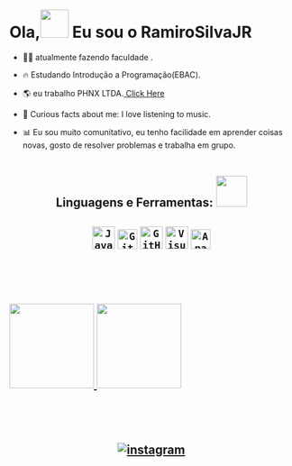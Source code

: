 <!-- Presentation -->
<h1 align= left>Ola,<img src="https://em-content.zobj.net/source/microsoft-teams/337/waving-hand_1f44b.png" width="50px"> Eu sou o RamiroSilvaJR</h1>

- 👨‍💻 atualmente fazendo faculdade .

- 🔥 Estudando Introdução a Programação(EBAC).

- 🌎 eu trabalho PHNX LTDA.<a href="https://www.nxcopy.com/" target="blank"> Click Here</a>

- 🚀 Curious facts about me: I love listening to music.

- 📊 Eu sou muito comunitativo, eu tenho facilidade em aprender coisas novas, gosto de resolver problemas e trabalha em grupo.
<br><br>
<!-- Skills -->
<h2 align="center"> Linguagens e Ferramentas: <img src="https://em-content.zobj.net/source/microsoft-teams/337/man-technologist_1f468-200d-1f4bb.png" width="55px"> </h2>
<h2 align="center">
<code><img width="40px" src="https://cdn.jsdelivr.net/gh/devicons/devicon/icons/java/java-original-wordmark.svg" title = "Java"/></code>
<code><img width="35px" src="https://cdn.jsdelivr.net/gh/devicons/devicon/icons/git/git-original.svg" title = "Git"/></code>
<code><img width="40px" src="https://cdn.jsdelivr.net/gh/devicons/devicon/icons/github/github-original.svg" title = "GitHub"/></code>
<code><img width="40px" src="https://i.imgur.com/LMX3yhx.png" title = "Visual Studio Code"/></code>
<code><img width="35px" src="https://i.imgur.com/apbViDM.png" title = "Apache NetBeans"/></code>

<br><br>
<!-- Analitycs -->
<div align="left">
   <a href="https://github.com/lucelhocristiano">
   <img height="150em" src="https://github-readme-stats.vercel.app/api?username=ramirosilvajr&show_icons=true&theme=github_dark&include_all_commits=true&count_private=true"/>
   <img height="150em" src="https://github-readme-stats.vercel.app/api/top-langs/?username=ramirosilvajr&layout=compact&langs_count=7&theme=github_dark"/>
</div>


<br><br>
<!-- Contact -->
<a href="https://instagram.com/ramiro_siilva?igshid=ZDdkNTZiNTM=" target="_blank">
 <img src="https://img.shields.io/badge/-RamiroSilva-E4405F?style=flat&logo=instagram&logoColor=white" alt="instagram"/>
</a>
